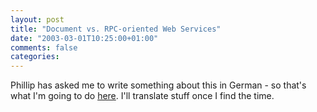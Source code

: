 ```yaml
---
layout: post
title: "Document vs. RPC-oriented Web Services"
date: "2003-03-01T10:25:00+01:00"
comments: false
categories: 
---
```


<p>Phillip has asked me to write something about this in German - so that's what I'm going to do <a href="/blog/st/2003/03/web-services-stile-dokument--vs.-rpc-orientiert/">here</a>. I'll translate stuff once I find the time.</p>

